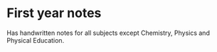 # First year notes

Has handwritten notes for all subjects except Chemistry, Physics and Physical Education.
